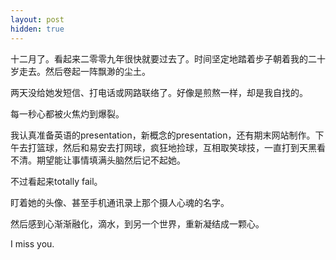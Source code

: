 ```yaml
---
layout: post
hidden: true
---
```


十二月了。看起来二零零九年很快就要过去了。时间坚定地踏着步子朝着我的二十岁走去。然后卷起一阵飘渺的尘土。
  
两天没给她发短信、打电话或网路联络了。好像是煎熬一样，却是我自找的。
  
每一秒心都被火焦灼到爆裂。
  
我认真准备英语的presentation，新概念的presentation，还有期末网站制作。下午去打篮球，然后和易安去打网球，疯狂地捡球，互相取笑球技，一直打到天黑看不清。期望能让事情填满头脑然后记不起她。
  
不过看起来totally fail。
  
盯着她的头像、甚至手机通讯录上那个摄人心魂的名字。
  
然后感到心渐渐融化，滴水，到另一个世界，重新凝结成一颗心。
  
I miss you.